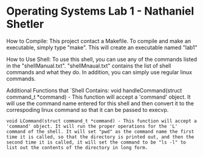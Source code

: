 # Operating Systems Lab 1 - Nathaniel Shetler

How to Compile:
    This project contact a Makefile. To compile and make an executable, simply type "make". This will create an executable named "lab1"

How to Use Shell:
    To use this shell, you can use any of the commands listed in the "shellManual.txt". "shellMnaual.txt" contains the list of shell commands and what they do. In addition, you can simply use regular linux commands.

Additional Functions that `Shell Contains:
    void handleCommand(struct command_t *command) - This function will accept a 'command' object. It will use the command name entered for this shell and then convert it to the correspoding linux command so that it can be passed to execvp.

    void LCommand(struct command_t *command) - This function will accept a 'command' object. It will run the proper operations for the 'L' command of the shell. It will set "pwd" as the command name the first time it is called, so that the directory is printed out, and then the second time it is called, it will set the command to be "ls -l" to list out the contents of the directory in long form.
